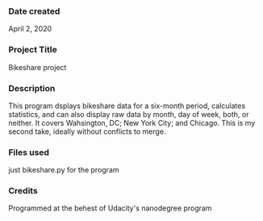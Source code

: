 ### Date created
April 2, 2020

### Project Title
Bikeshare project

### Description
This program dsplays bikeshare data for a six-month period, calculates statistics, and can also display raw data by month, day of week, both, or neither. It covers Wahsington, DC; New York City; and Chicago.
This is my second take, ideally without conflicts to merge.

### Files used
just bikeshare.py for the program

### Credits
Programmed at the behest of Udacity's nanodegree program
